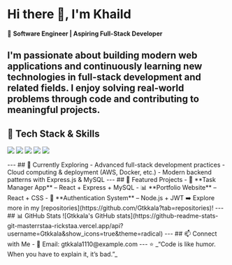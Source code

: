 # Hi there 👋, I'm Khaild  

🚀 **Software Engineer | Aspiring Full-Stack Developer**  

I'm passionate about building modern web applications and continuously learning new technologies in full-stack development and related fields. I enjoy solving real-world problems through code and contributing to meaningful projects.  
---
## 🔧 Tech Stack & Skills  
<p>
  <img src="https://img.shields.io/badge/HTML5-E34F26?style=for-the-badge&logo=html5&logoColor=white" />
  <img src="https://img.shields.io/badge/CSS3-1572B6?style=for-the-badge&logo=css3&logoColor=white" />
  <img src="https://img.shields.io/badge/JavaScript-F7DF1E?style=for-the-badge&logo=javascript&logoColor=black" />
  <img src="https://img.shields.io/badge/React-20232A?style=for-the-badge&logo=react&logoColor=61DAFB" />
  <img src="https://img.shields.io/badge/Node.js-43853D?style=for-the-badge&logo=node.js&logoColor=white" />
</p>
---
## 🌱 Currently Exploring  
- Advanced full-stack development practices  
- Cloud computing & deployment (AWS, Docker, etc.)  
- Modern backend patterns with Express.js & MySQL  
---
## 📂 Featured Projects  
- 📝 **Task Manager App** – React + Express + MySQL  
- 📊 **Portfolio Website** – React + CSS  
- 🔐 **Authentication System** – Node.js + JWT  
➡️ Explore more in my [repositories](https://github.com/Gtkkala?tab=repositories)!  
---
## 📊 GitHub Stats  
![Gtkkala's GitHub stats](https://github-readme-stats-git-masterrstaa-rickstaa.vercel.app/api?username=Gtkkala&show_icons=true&theme=radical)
---
## 📫 Connect with Me  
- 📧 Email: gtkkala1110@example.com  
---
⭐️ _“Code is like humor. When you have to explain it, it’s bad.”_  
